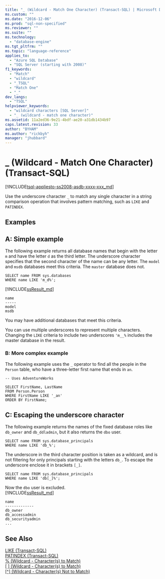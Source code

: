 ```yaml
---
title: "_ (Wildcard - Match One Character) (Transact-SQL) | Microsoft Docs"
ms.custom: ""
ms.date: "2016-12-06"
ms.prod: "sql-non-specified"
ms.reviewer: ""
ms.suite: ""
ms.technology: 
  - "database-engine"
ms.tgt_pltfrm: ""
ms.topic: "language-reference"
applies_to: 
  - "Azure SQL Database"
  - "SQL Server (starting with 2008)"
f1_keywords: 
  - "Match"
  - "wildcard"
  - "_TSQL"
  - "Match One"
  - "_"
dev_langs: 
  - "TSQL"
helpviewer_keywords: 
  - "wildcard characters [SQL Server]"
  - "_ (wildcard - match one character)"
ms.assetid: 11a2ed36-9e21-4bdf-ae20-a31db1434b97
caps.latest.revision: 33
author: "BYHAM"
ms.author: "rickbyh"
manager: "jhubbard"
---
```

# _ (Wildcard - Match One Character) (Transact-SQL)
[!INCLUDE[tsql-appliesto-ss2008-asdb-xxxx-xxx_md](../../includes/tsql-appliesto-ss2008-asdb-xxxx-xxx-md.md)]

  Use the underscore character `_` to match any single character in a string comparison operation that involves pattern matching, such as `LIKE` and `PATINDEX`.  
  
## Examples  

## A: Simple example   

The following example returns all database names that begin with the letter `m` and have the letter `d` as the third letter. The underscore character specifies that the second character of the name can be any letter. The `model` and `msdb` databases meet this criteria. The `master` database does not.

```tsql
SELECT name FROM sys.databases
WHERE name LIKE 'm_d%';
```   
[!INCLUDE[ssResult_md](../../includes/ssresult-md.md)]   
```
name
-----
model
msdb
```   
You may have additional databases that meet this criteria.

You can use multiple underscores to represent multiple characters. Changing the `LIKE` criteria to include two underscores `'m__%` includes the master database in the result.

### B: More complex example
 The following example uses the `_` operator to find all the people in the `Person` table, who have a three-letter first name that ends in `an`.  
  
```tsql  
-- Uses AdventureWorks  
  
SELECT FirstName, LastName  
FROM Person.Person  
WHERE FirstName LIKE '_an'  
ORDER BY FirstName;  
```  
## C: Escaping the underscore character   
The following example returns the names of the fixed database roles like `db_owner` and `db_ddladmin`, but it also returns the `dbo` user. 

```tsql
SELECT name FROM sys.database_principals
WHERE name LIKE 'db_%';
```

The underscore in the third character position is taken as a wildcard, and is not filtering for only principals starting with the letters `db_`. To escape the underscore enclose it in brackets `[_]`. 

```tsql
SELECT name FROM sys.database_principals
WHERE name LIKE 'db[_]%';
```   
Now the `dbo` user is excluded.   
[!INCLUDE[ssResult_md](../../includes/ssresult-md.md)]   
```
name
-------------
db_owner
db_accessadmin
db_securityadmin
...
```

  
## See Also  
 [LIKE &#40;Transact-SQL&#41;](../../t-sql/language-elements/like-transact-sql.md)   
 [PATINDEX &#40;Transact-SQL&#41;](../../t-sql/functions/patindex-transact-sql.md)   
  [% (Wildcard - Character(s) to Match)](../../t-sql/language-elements/percent-character-wildcard-character-s-to-match-transact-sql.md)   
  [&#91; &#93; (Wildcard - Character(s) to Match)](../../t-sql/language-elements/wildcard-character-s-to-match-transact-sql.md)   
 [&#91;^&#93; (Wildcard - Character(s) Not to Match)](../../t-sql/language-elements/wildcard-character-s-not-to-match-transact-sql.md)     
  
  